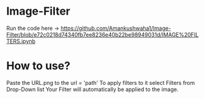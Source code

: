 # Image-Filter 

Run the code here -> https://github.com/Amankushwaha1/Image-Filter/blob/e72c0218d74340fb7ee8236e40b22be98949031d/IMAGE%20FILTERS.ipynb


# How to use?
Paste the URL.png
to the url = 'path'
To apply filters to it select Filters from Drop-Down list 
Your Filter will automatically be applied to the image.
